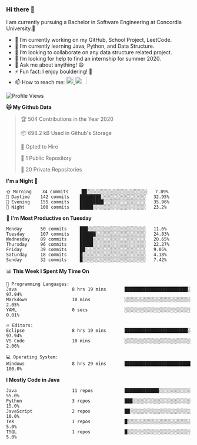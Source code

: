 ### Hi there 👋
I am currently pursuing a Bachelor in Software Engineering at Concordia University.🏫

- 🔭 I’m currently working on my GitHub, School Project, LeetCode.
- 🌱 I’m currently learning Java, Python, and Data Structure.
- 👯 I’m looking to collaborate on any data structure related project.
- 🤔 I’m looking for help to find an internship for summer 2020.
- 💬 Ask me about anything! 😄
- ⚡ Fun fact: I enjoy bouldering! 🧗‍
- 📫 How to reach me: <a href="https://www.linkedin.com/in/siu-tong-ye/" target="_blank"> <img width="20px" width="32" src="https://cdn.jsdelivr.net/npm/simple-icons@v3/icons/linkedin.svg" /> </a> <a href="mailto:SiuTongYe@gmail.com" target="_blank"> <img height="20" width="32" src="https://cdn.jsdelivr.net/npm/simple-icons@v3/icons/gmail.svg" /> </a>

<!--START_SECTION:waka-->
![Profile Views](http://img.shields.io/badge/Profile%20Views-367-blue)

**🐱 My Github Data** 

> 🏆 504 Contributions in the Year 2020
 > 
> 📦 698.2 kB Used in Github's Storage 
 > 
> 💼 Opted to Hire
 > 
> 📜 1 Public Repository 
 > 
> 🔑 20 Private Repositories 

**I'm a Night 🦉** 

```text
🌞 Morning    34 commits     ██░░░░░░░░░░░░░░░░░░░░░░░   7.89% 
🌆 Daytime    142 commits    ████████░░░░░░░░░░░░░░░░░   32.95% 
🌃 Evening    155 commits    █████████░░░░░░░░░░░░░░░░   35.96% 
🌙 Night      100 commits    █████░░░░░░░░░░░░░░░░░░░░   23.2%

```
📅 **I'm Most Productive on Tuesday** 

```text
Monday       50 commits     ███░░░░░░░░░░░░░░░░░░░░░░   11.6% 
Tuesday      107 commits    ██████░░░░░░░░░░░░░░░░░░░   24.83% 
Wednesday    89 commits     █████░░░░░░░░░░░░░░░░░░░░   20.65% 
Thursday     96 commits     █████░░░░░░░░░░░░░░░░░░░░   22.27% 
Friday       39 commits     ██░░░░░░░░░░░░░░░░░░░░░░░   9.05% 
Saturday     18 commits     █░░░░░░░░░░░░░░░░░░░░░░░░   4.18% 
Sunday       32 commits     █░░░░░░░░░░░░░░░░░░░░░░░░   7.42%

```


📊 **This Week I Spent My Time On** 

```text
💬 Programming Languages: 
Java                     8 hrs 19 mins       ████████████████████████░   97.94% 
Markdown                 10 mins             ░░░░░░░░░░░░░░░░░░░░░░░░░   2.05% 
YAML                     0 secs              ░░░░░░░░░░░░░░░░░░░░░░░░░   0.01%

🔥 Editors: 
Eclipse                  8 hrs 19 mins       ████████████████████████░   97.94% 
VS Code                  10 mins             ░░░░░░░░░░░░░░░░░░░░░░░░░   2.06%

💻 Operating System: 
Windows                  8 hrs 29 mins       █████████████████████████   100.0%

```

**I Mostly Code in Java** 

```text
Java                     11 repos            █████████████░░░░░░░░░░░░   55.0% 
Python                   3 repos             ███░░░░░░░░░░░░░░░░░░░░░░   15.0% 
JavaScript               2 repos             ██░░░░░░░░░░░░░░░░░░░░░░░   10.0% 
TeX                      1 repos             █░░░░░░░░░░░░░░░░░░░░░░░░   5.0% 
TSQL                     1 repos             █░░░░░░░░░░░░░░░░░░░░░░░░   5.0%

```



<!--END_SECTION:waka-->

